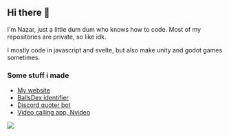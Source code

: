 ## Hi there 👋

I'm Nazar, just a little dum dum who knows how to code.
Most of my repositories are private, so like idk.

I mostly code in javascript and svelte, but also make unity and godot games sometimes.

### Some stuff i made
- [My website](https://www.nshis.com)
- [BallsDex identifier](https://github.com/NazarShuk/balls)
- [Discord quoter bot](https://github.com/NazarShuk/quoter)
- [Video calling app, Nvideo](https://github.com/NazarShuk/nvideo)



![](http://github-profile-summary-cards.vercel.app/api/cards/repos-per-language?username=NazarShuk&theme=default)
